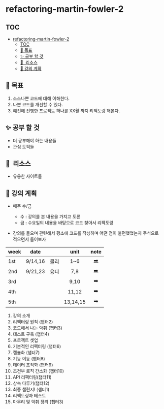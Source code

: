 # refactoring-martin-fowler-2

## TOC

- [refactoring-martin-fowler-2](#refactoring-martin-fowler-2)
  - [TOC](#toc)
  - [🚀 목표](#목표)
  - [✨ 공부 할 것](#공부-할-것)
  - [🔖  리소스](#-리소스)
  - [📒 강의 계획](#강의-계획)

## 🚀 목표

1. 소스나쁜 코드에 대해 이해한다.
2. 나쁜 코드를 개선할 수 있다.
3. 예전에 진행한 프로젝트 하나를 XX월 까지 리팩토링 해본다.

## ✨ 공부 할 것

- 더 공부해야 하는 내용들
- 관심 토픽들

## 🔖  리소스

- 유용한 사이트들

## 📒 강의 계획

- 매주 수/금
  - 수 : 강의를 본 내용을 가지고 토론
  - 금 : 수요일의 내용을 바탕으로 코드 찾아서 리팩토링

- 강의를 들으며 관련해서 평소에 코드를 작성하며 어떤 점이 불편했었는지 주석으로 적으면서 들어보자

| week |  date   |     |   unit   |       note        |
| ---- | :-----: | --- | :------: | :---------------: |
| 1st  | 9/14,16 | 몰리 |   1~6    | [➡️](note/1st.md) |
| 2nd  | 9/21,23 | 융디 |   7,8    | [➡️](note/2nd.md) |
| 3rd  |         |     |   9,10   |        ➡️         |
| 4th  |         |     |  11,12   |        ➡️         |
| 5th  |         |     | 13,14,15 |        ➡️         |

1. 강의 소개
2. 리팩터링 원칙 (챕터2)
3. 코드에서 나는 악취 (챕터3)
4. 테스트 구축 (챕터4)
5. 프로젝트 셋업
6. 기본적인 리팩터링 (챕터6)
7. 캡슐화 (챕터7)
8. 기능 이동 (챕터8)
9. 데이터 조직화 (챕터9)
10. 조건부 로직 간소화 (챕터10)
11. API 리팩터링(챕터11)
12. 상속 다루기(챕터12)
13. 최종 챌린지! (챕터1)
14. 리팩토링과 테스트
15. 마무리 및 악취 정리 (챕터3)
